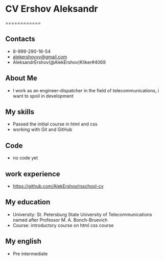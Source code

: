 # CV Ershov Aleksandr 
============
## Contacts  
+ 8-999-290-16-54
+ alekershovvv@gmail.com
+ AleksandrErshov(@AlekErshov)Kliker#4069
## About Me
+ I work as an engineer-dispatcher in the field of telecommunications, i want to spoil in development
## My skills
+ Passed the initial course in html and css
+ working with Git and GitHub
## Code 
+ no code yet
## work experience
+ https://github.com/AlekErshov/rsschool-cv
## My education
+ University: St. Petersburg State University of Telecommunications named after Professor M. A. Bonch-Bruevich
+ Course: introductory course on html css course
## My english
+ Pre intermediate
